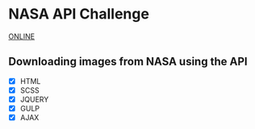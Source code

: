 # NASA API Challenge 
[ONLINE](https://michalwr88.github.io/NASA_API/dist/index.html)
## Downloading images from NASA using the API
- [x] HTML
- [x] SCSS
- [x] JQUERY
- [x] GULP
- [x] AJAX
